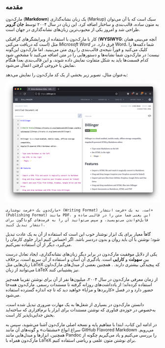## مقدمه

مارک‌دون (**Markdown**) یک زبان نشانه‌گذاری (Markup) سبک است که با آن می‌توان به متون ساده، قالب‌بندی و ساختار اضافه کرد. این زبان در سال ۲۰۰۴ توسط **جان گروبر** طراحی شد و امروز یکی از محبوب‌ترین زبان‌های نشانه‌گذاری در جهان است.

کار با مارک‌دون با استفاده از ویرایشگرهای گرافیکی (**WYSIWYG**: آنچه می‌بینی همان است که دریافت می‌کنی) مثل _Microsoft Word_ فرق دارد. در Word، شما دکمه‌ها را کلیک می‌کنید و فوراً نتیجه‌ی قالب‌بندی را روی متن می‌بینید. اما مارک‌دون این‌گونه نیست؛ در مارک‌دون شما نشانه‌ها و دستورهایی را در متن اضافه می‌کنید تا مشخص شود کدام قسمت‌ها باید به شکل متفاوت نمایش داده شوند، و این قالب‌بندی بعداً هنگام نمایش یا خروجی گرفتن اعمال می‌شود.

به‌عنوان مثال، تصویر زیر بخشی از یک کد مارک‌دون را نمایش می‌دهد:

<div style="text-align: center;">
  <img src="../files/Markdown/markdown-sample.png" alt="نمونه‌ای از کد مارک‌دون" title="نمونه‌ای از کد مارک‌دون"
    style="max-width: 100%; height: auto;">
</div>

```admonish note title="نکته"
مارک‌دون یک «فرمت نوشتاری» (Writing Format) است، نه یک «فرمت انتشار» (Publishing Format) مانند PDF. این یعنی شما متن را در قالبی ساده و قابل‌خواندن می‌نویسید، و سپس می‌توانید آن را به فرمت‌های گوناگون برای انتشار تبدیل کنید.
```

گاهاً معیار برای یک ابزار نوشتار خوب این است که استفاده از آن به یک عادت تبدیل شود؛ نوشتن با آن باید روان و بدون دردسر باشد. اگر احساس کنیم ابزار جلوی کارمان را می‌گیرد، دیگر از آن استفاده نمی‌کنیم.

یکی از دلایل موفقیت مارک‌دون در برابر دیگر زبان‌های نشانه‌گذاری، ایجاد تعادل درست بین **سهولت** و **کارایی** است. یادگیری آن آسان و استفاده از آن سریع است، برخلاف زبان‌هایی مثل LaTeX که پیچیدگی بیشتری دارند. . همچنین بعضی از مبدل‌های مارک‌داون می‌توانند از زبان LaTeX نیز پشتیبانی کنند.

از زمان معرفی مارک‌دون در سال ۲۰۰۴، میلیون‌ها نفر از آن برای نوشتن تقریبا همه‌چیز استفاده کرده‌اند؛ از یادداشت‌های روزانه گرفته تا مستندات رسمی. مارک‌دون همه‌جا حضور دارد و در فصل «کاربردها و مزایا» خواهید دید که تا چه اندازه گسترده استفاده می‌شود.

دانستن مارک‌دون در بسیاری از شغل‌ها به یک مهارت ضروری تبدیل شده است، به‌خصوص در حوزه‌ی فناوری که نوشتن مستندات برای ابزار یا نرم‌افزاری که ساخته‌اید بخش جدایی‌ناپذیر کار است.

در ادامه این کتاب، ابتدا با مفاهیم پایه و نسخه اصلی مارک‌دون آشنا می‌شوید، سپس به سراغ انواع «مشتقات» و گونه‌های آن مانند GitHub Flavored Markdown می‌رویم. همچنین، ابزارها و مبدل‌هایی مانند Pandoc را بررسی می‌کنیم و یاد می‌گیریم چگونه از مارک‌دون همراه با LaTeX برای نوشتن متون علمی و ریاضی استفاده کنیم.
